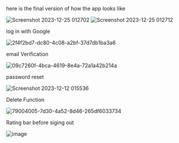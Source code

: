 
here is the final version of how the app looks like 

![Screenshot 2023-12-25 012702](https://github.com/Amjadyabroudi128/noteapp/assets/61939508/04150d61-fc12-4696-8130-1b257557593f)
![Screenshot 2023-12-25 012712](https://github.com/Amjadyabroudi128/noteapp/assets/61939508/51f7f1f1-ec99-48ba-8a0e-4976ab975c90)

log in with Google 

![2f4f2bd7-dc80-4c08-a2bf-37d7db1ba3a6](https://github.com/Amjadyabroudi128/pushNotification-/assets/61939508/eeeafb50-f029-4de2-b129-49be427d7658)

email Verification 

![09c7260f-4bca-4619-8e4a-72a1a42b214a](https://github.com/Amjadyabroudi128/pushNotification-/assets/61939508/c9c3a046-30cc-467f-8d8f-43fe0eb6d77f)

password reset 

![Screenshot 2023-12-12 015536](https://github.com/Amjadyabroudi128/pushNotification-/assets/61939508/fd7520b8-93e7-46e1-a079-fe1e8da430cd)

Delete Function 

![79004005-7d30-4a52-8d46-265df6033734](https://github.com/Amjadyabroudi128/pushNotification-/assets/61939508/38f00f6c-6054-457e-9d4b-0a58844b61a5)

Rating bar before siging out 

![image](https://github.com/Amjadyabroudi128/noteapp/assets/61939508/3f17f3e7-4c1b-45b5-93d7-1bcb24dca667)
